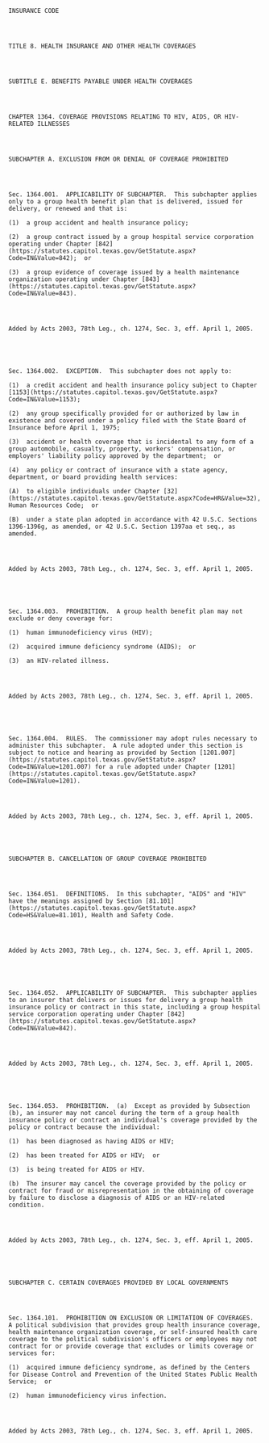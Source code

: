﻿
    
    
    	
    					
    
    
    INSURANCE CODE
    
      
    
    
    TITLE 8. HEALTH INSURANCE AND OTHER HEALTH COVERAGES
    
      
    
    
    SUBTITLE E. BENEFITS PAYABLE UNDER HEALTH COVERAGES
    
      
    
    
    CHAPTER 1364. COVERAGE PROVISIONS RELATING TO HIV, AIDS, OR HIV-RELATED ILLNESSES
    
      
    
    
    SUBCHAPTER A. EXCLUSION FROM OR DENIAL OF COVERAGE PROHIBITED
    
      
    
    
    Sec. 1364.001.  APPLICABILITY OF SUBCHAPTER.  This subchapter applies only to a group health benefit plan that is delivered, issued for delivery, or renewed and that is:
    
    (1)  a group accident and health insurance policy;
    
    (2)  a group contract issued by a group hospital service corporation operating under Chapter [842](https://statutes.capitol.texas.gov/GetStatute.aspx?Code=IN&Value=842);  or
    
    (3)  a group evidence of coverage issued by a health maintenance organization operating under Chapter [843](https://statutes.capitol.texas.gov/GetStatute.aspx?Code=IN&Value=843).
    
    
    
    
    Added by Acts 2003, 78th Leg., ch. 1274, Sec. 3, eff. April 1, 2005.
    
    
    
    
    
    Sec. 1364.002.  EXCEPTION.  This subchapter does not apply to:
    
    (1)  a credit accident and health insurance policy subject to Chapter [1153](https://statutes.capitol.texas.gov/GetStatute.aspx?Code=IN&Value=1153);
    
    (2)  any group specifically provided for or authorized by law in existence and covered under a policy filed with the State Board of Insurance before April 1, 1975;
    
    (3)  accident or health coverage that is incidental to any form of a group automobile, casualty, property, workers' compensation, or employers' liability policy approved by the department;  or
    
    (4)  any policy or contract of insurance with a state agency, department, or board providing health services:
    
    (A)  to eligible individuals under Chapter [32](https://statutes.capitol.texas.gov/GetStatute.aspx?Code=HR&Value=32), Human Resources Code;  or
    
    (B)  under a state plan adopted in accordance with 42 U.S.C. Sections 1396-1396g, as amended, or 42 U.S.C. Section 1397aa et seq., as amended.
    
    
    
    
    Added by Acts 2003, 78th Leg., ch. 1274, Sec. 3, eff. April 1, 2005.
    
    
    
    
    
    Sec. 1364.003.  PROHIBITION.  A group health benefit plan may not exclude or deny coverage for:
    
    (1)  human immunodeficiency virus (HIV);
    
    (2)  acquired immune deficiency syndrome (AIDS);  or
    
    (3)  an HIV-related illness.
    
    
    
    
    Added by Acts 2003, 78th Leg., ch. 1274, Sec. 3, eff. April 1, 2005.
    
    
    
    
    
    Sec. 1364.004.  RULES.  The commissioner may adopt rules necessary to administer this subchapter.  A rule adopted under this section is subject to notice and hearing as provided by Section [1201.007](https://statutes.capitol.texas.gov/GetStatute.aspx?Code=IN&Value=1201.007) for a rule adopted under Chapter [1201](https://statutes.capitol.texas.gov/GetStatute.aspx?Code=IN&Value=1201).
    
    
    
    
    Added by Acts 2003, 78th Leg., ch. 1274, Sec. 3, eff. April 1, 2005.
    
    
    
    
    
    SUBCHAPTER B. CANCELLATION OF GROUP COVERAGE PROHIBITED
    
      
    
    
    Sec. 1364.051.  DEFINITIONS.  In this subchapter, "AIDS" and "HIV" have the meanings assigned by Section [81.101](https://statutes.capitol.texas.gov/GetStatute.aspx?Code=HS&Value=81.101), Health and Safety Code.
    
    
    
    
    Added by Acts 2003, 78th Leg., ch. 1274, Sec. 3, eff. April 1, 2005.
    
    
    
    
    
    Sec. 1364.052.  APPLICABILITY OF SUBCHAPTER.  This subchapter applies to an insurer that delivers or issues for delivery a group health insurance policy or contract in this state, including a group hospital service corporation operating under Chapter [842](https://statutes.capitol.texas.gov/GetStatute.aspx?Code=IN&Value=842).
    
    
    
    
    Added by Acts 2003, 78th Leg., ch. 1274, Sec. 3, eff. April 1, 2005.
    
    
    
    
    
    Sec. 1364.053.  PROHIBITION.  (a)  Except as provided by Subsection (b), an insurer may not cancel during the term of a group health insurance policy or contract an individual's coverage provided by the policy or contract because the individual:
    
    (1)  has been diagnosed as having AIDS or HIV;
    
    (2)  has been treated for AIDS or HIV;  or
    
    (3)  is being treated for AIDS or HIV.
    
    (b)  The insurer may cancel the coverage provided by the policy or contract for fraud or misrepresentation in the obtaining of coverage by failure to disclose a diagnosis of AIDS or an HIV-related condition.
    
    
    
    
    Added by Acts 2003, 78th Leg., ch. 1274, Sec. 3, eff. April 1, 2005.
    
    
    
    
    
    SUBCHAPTER C. CERTAIN COVERAGES PROVIDED BY LOCAL GOVERNMENTS
    
      
    
    
    Sec. 1364.101.  PROHIBITION ON EXCLUSION OR LIMITATION OF COVERAGES.  A political subdivision that provides group health insurance coverage, health maintenance organization coverage, or self-insured health care coverage to the political subdivision's officers or employees may not contract for or provide coverage that excludes or limits coverage or services for:
    
    (1)  acquired immune deficiency syndrome, as defined by the Centers for Disease Control and Prevention of the United States Public Health Service;  or
    
    (2)  human immunodeficiency virus infection.
    
    
    
    
    Added by Acts 2003, 78th Leg., ch. 1274, Sec. 3, eff. April 1, 2005.
    
    
    
    
    				
